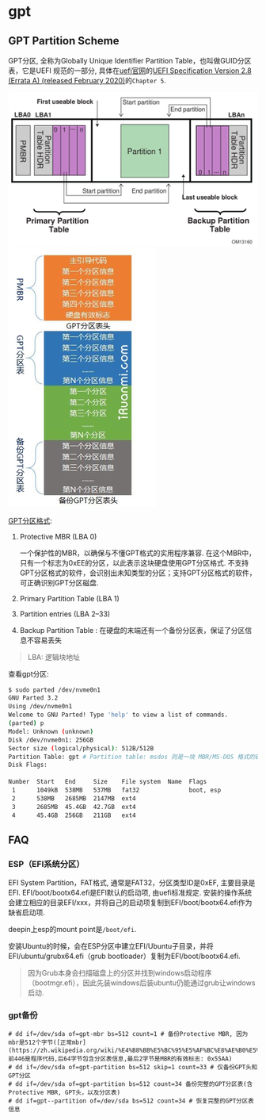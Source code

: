 # gpt
## GPT Partition Scheme
GPT分区, 全称为Globally Unique Identifier Partition Table，也叫做GUID分区表，它是UEFI 规范的一部分, 具体在[uefi官网](https://uefi.org/specifications)的[UEFI Specification Version 2.8 (Errata A) (released February 2020)](https://uefi.org/sites/default/files/resources/UEFI_Spec_2_8_A_Feb14.pdf)的`Chapter 5`.

![布局](/misc/img/arch/Guid-partition-table.png)
![](/misc/img/arch/1306gpt.jpg)

[GPT分区格式](https://www.cnblogs.com/cwcheng/p/11270774.html):
1. Protective MBR (LBA 0)

    一个保护性的MBR，以确保与不懂GPT格式的实用程序兼容. 在这个MBR中，只有一个标志为0xEE的分区，以此表示这块硬盘使用GPT分区格式. 不支持GPT分区格式的软件，会识别出未知类型的分区；支持GPT分区格式的软件，可正确识别GPT分区磁盘.
1. Primary Partition Table (LBA 1)
1. Partition entries (LBA 2–33)
1. Backup Partition Table : 在硬盘的末端还有一个备份分区表，保证了分区信息不容易丢失

> LBA: 逻辑块地址

查看gpt分区:
```bash
$ sudo parted /dev/nvme0n1
GNU Parted 3.2
Using /dev/nvme0n1
Welcome to GNU Parted! Type 'help' to view a list of commands.
(parted) p
Model: Unknown (unknown)
Disk /dev/nvme0n1: 256GB
Sector size (logical/physical): 512B/512B
Partition Table: gpt # Partition table: msdos 则是一块 MBR/MS-DOS 格式的磁盘
Disk Flags:

Number  Start   End     Size    File system  Name  Flags
 1      1049kB  538MB   537MB   fat32              boot, esp
 2      538MB   2685MB  2147MB  ext4
 3      2685MB  45.4GB  42.7GB  ext4
 4      45.4GB  256GB   211GB   ext4
```

## FAQ
### ESP（EFI系统分区）
EFI System Partition，FAT格式, 通常是FAT32，分区类型ID是0xEF, 主要目录是EFI. EFI/boot/bootx64.efi是EFI默认的启动项, 由uefi标准规定. 安装的操作系统会建立相应的目录EFI/xxx，并将自己的启动项复制到EFI/boot/bootx64.efi作为缺省启动项.

deepin上esp的mount point是`/boot/efi`.

安装Ubuntu的时候，会在ESP分区中建立EFI/Ubuntu子目录，并将EFI/ubuntu/grubx64.efi（grub bootloader）复制为EFI/boot/bootx64.efi.

> 因为Grub本身会扫描磁盘上的分区并找到windows启动程序（bootmgr.efi），因此先装windows后装ubuntu仍能通过grub让windows启动.

### gpt备份
```
# dd if=/dev/sda of=gpt-mbr bs=512 count=1 # 备份Protective MBR, 因为mbr是512个字节([正常mbr](https://zh.wikipedia.org/wiki/%E4%B8%BB%E5%BC%95%E5%AF%BC%E8%AE%B0%E5%BD%95): 前446是程序代码,后64字节包含分区表信息,最后2字节是MBR的有效标志: 0x55AA)
# dd if=/dev/sda of=gpt-partition bs=512 skip=1 count=33 # 仅备份GPT头和GPT分区
# dd if=/dev/sda of=gpt-partition bs=512 count=34 备份完整的GPT分区表(含Protective MBR, GPT头，以及分区表)
# dd if=gpt--partition of=/dev/sda bs=512 count=34 # 恢复完整的GPT分区表信息
```
